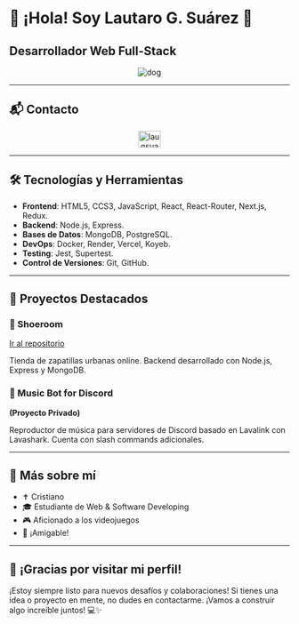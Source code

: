# 👋 ¡Hola! Soy Lautaro G. Suárez 🫶

## Desarrollador Web Full-Stack

<p align="center">
  <img src="https://imgs.search.brave.com/owNuVAYyRf1ksqq8eqa5-leWBY3_Qg8nz0prtfK49Ng/rs:fit:860:0:0:0/g:ce/aHR0cHM6Ly9naWZk/Yi5jb20vaW1hZ2Vz/L2hpZ2gvZG9nLW9u/LWNvbXB1dGVyLTc5/emVwdXdkbDFjMGU4/NzUuZ2lm.gif" alt="dog"/>
</p>

---

## 📬 Contacto

<p align="center">
  <a href="https://instagram.com/laugsuarez_" target="_blank">
    <img align="center" src="https://raw.githubusercontent.com/rahuldkjain/github-profile-readme-generator/master/src/images/icons/Social/instagram.svg" alt="laugsuarez_" height="30" width="40" />
  </a>
</p>

---

## 🛠️ Tecnologías y Herramientas


- **Frontend**: HTML5, CCS3, JavaScript, React, React-Router, Next.js, Redux.
- **Backend**: Node.js, Express.
- **Bases de Datos**: MongoDB, PostgreSQL.
- **DevOps**: Docker, Render, Vercel, Koyeb.
- **Testing**: Jest, Supertest.
- **Control de Versiones**: Git, GitHub.

---

## 🚀 Proyectos Destacados

### 🛒 Shoeroom

[Ir al repositorio](https://github.com/OsniaaK/Frontend_SHOEROOM)

Tienda de zapatillas urbanas online. Backend desarrollado con Node.js, Express y MongoDB.

### 🤖 Music Bot for Discord

**(Proyecto Privado)**

Reproductor de música para servidores de Discord basado en Lavalink con Lavashark. Cuenta con slash commands adicionales.

---

## 🧠 Más sobre mí

- ✝️ Cristiano
- 🎓 Estudiante de Web & Software Developing
- 🎮 Aficionado a los videojuegos
- 💬 ¡Amigable!

---

## 🎉 ¡Gracias por visitar mi perfil!

¡Estoy siempre listo para nuevos desafíos y colaboraciones! Si tienes una idea o proyecto en mente, no dudes en contactarme. ¡Vamos a construir algo increíble juntos! 💻✨
